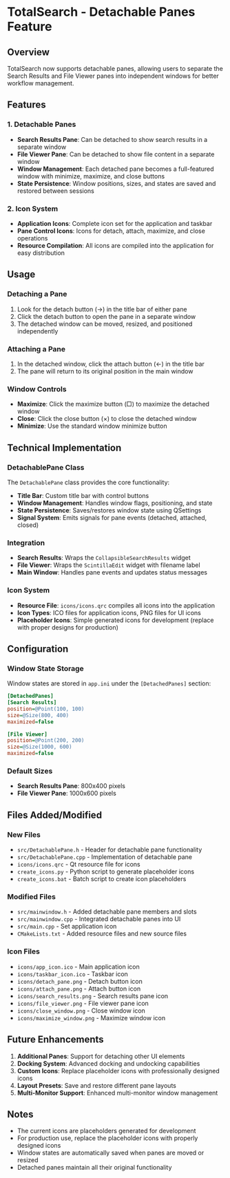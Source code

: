 # TotalSearch - Detachable Panes Feature

## Overview

TotalSearch now supports detachable panes, allowing users to separate the Search Results and File Viewer panes into independent windows for better workflow management.

## Features

### 1. Detachable Panes
- **Search Results Pane**: Can be detached to show search results in a separate window
- **File Viewer Pane**: Can be detached to show file content in a separate window
- **Window Management**: Each detached pane becomes a full-featured window with minimize, maximize, and close buttons
- **State Persistence**: Window positions, sizes, and states are saved and restored between sessions

### 2. Icon System
- **Application Icons**: Complete icon set for the application and taskbar
- **Pane Control Icons**: Icons for detach, attach, maximize, and close operations
- **Resource Compilation**: All icons are compiled into the application for easy distribution

## Usage

### Detaching a Pane
1. Look for the detach button (→) in the title bar of either pane
2. Click the detach button to open the pane in a separate window
3. The detached window can be moved, resized, and positioned independently

### Attaching a Pane
1. In the detached window, click the attach button (←) in the title bar
2. The pane will return to its original position in the main window

### Window Controls
- **Maximize**: Click the maximize button (□) to maximize the detached window
- **Close**: Click the close button (×) to close the detached window
- **Minimize**: Use the standard window minimize button

## Technical Implementation

### DetachablePane Class
The `DetachablePane` class provides the core functionality:
- **Title Bar**: Custom title bar with control buttons
- **Window Management**: Handles window flags, positioning, and state
- **State Persistence**: Saves/restores window state using QSettings
- **Signal System**: Emits signals for pane events (detached, attached, closed)

### Integration
- **Search Results**: Wraps the `CollapsibleSearchResults` widget
- **File Viewer**: Wraps the `ScintillaEdit` widget with filename label
- **Main Window**: Handles pane events and updates status messages

### Icon System
- **Resource File**: `icons/icons.qrc` compiles all icons into the application
- **Icon Types**: ICO files for application icons, PNG files for UI icons
- **Placeholder Icons**: Simple generated icons for development (replace with proper designs for production)

## Configuration

### Window State Storage
Window states are stored in `app.ini` under the `[DetachedPanes]` section:
```ini
[DetachedPanes]
[Search Results]
position=@Point(100, 100)
size=@Size(800, 400)
maximized=false

[File Viewer]
position=@Point(200, 200)
size=@Size(1000, 600)
maximized=false
```

### Default Sizes
- **Search Results Pane**: 800x400 pixels
- **File Viewer Pane**: 1000x600 pixels

## Files Added/Modified

### New Files
- `src/DetachablePane.h` - Header for detachable pane functionality
- `src/DetachablePane.cpp` - Implementation of detachable pane
- `icons/icons.qrc` - Qt resource file for icons
- `create_icons.py` - Python script to generate placeholder icons
- `create_icons.bat` - Batch script to create icon placeholders

### Modified Files
- `src/mainwindow.h` - Added detachable pane members and slots
- `src/mainwindow.cpp` - Integrated detachable panes into UI
- `src/main.cpp` - Set application icon
- `CMakeLists.txt` - Added resource files and new source files

### Icon Files
- `icons/app_icon.ico` - Main application icon
- `icons/taskbar_icon.ico` - Taskbar icon
- `icons/detach_pane.png` - Detach button icon
- `icons/attach_pane.png` - Attach button icon
- `icons/search_results.png` - Search results pane icon
- `icons/file_viewer.png` - File viewer pane icon
- `icons/close_window.png` - Close window icon
- `icons/maximize_window.png` - Maximize window icon

## Future Enhancements

1. **Additional Panes**: Support for detaching other UI elements
2. **Docking System**: Advanced docking and undocking capabilities
3. **Custom Icons**: Replace placeholder icons with professionally designed icons
4. **Layout Presets**: Save and restore different pane layouts
5. **Multi-Monitor Support**: Enhanced multi-monitor window management

## Notes

- The current icons are placeholders generated for development
- For production use, replace the placeholder icons with properly designed icons
- Window states are automatically saved when panes are moved or resized
- Detached panes maintain all their original functionality
